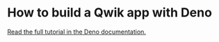 # How to build a Qwik app with Deno

[Read the full tutorial in the Deno documentation.](https://docs.deno.com/examples/qwik_tutorial/)

